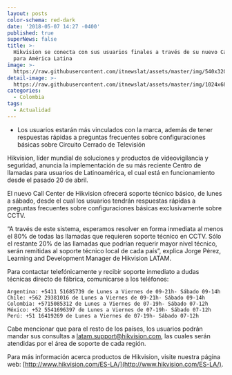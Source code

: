 ```yaml
---
layout: posts
color-schema: red-dark
date: '2018-05-07 14:27 -0400'
published: true
superNews: false
title: >-
  Hikvision se conecta con sus usuarios finales a través de su nuevo Call Center
  para América Latina
image: >-
  https://raw.githubusercontent.com/itnewslat/assets/master/img/540x320/call-center-p.jpg
detail-image: >-
  https://raw.githubusercontent.com/itnewslat/assets/master/img/1024x680/call-center-g.jpg
categories:
  - Colombia
tags:
  - Actualidad
---
```

- Los usuarios estarán más vinculados con la marca, además de tener respuestas rápidas a preguntas frecuentes sobre configuraciones básicas sobre Circuito Cerrado de Televisión

Hikvision, líder mundial de soluciones y productos de videovigilancia y seguridad, anuncia la implementación de su más reciente Centro de llamadas para usuarios de Latinoamérica, el cual está en funcionamiento desde el pasado 20 de abril.

El nuevo Call Center de Hikvision ofrecerá soporte técnico básico, de lunes a sábado, desde el cual los usuarios tendrán respuestas rápidas a preguntas frecuentes sobre configuraciones básicas exclusivamente sobre CCTV.

“A través de este sistema, esperamos resolver en forma inmediata al menos el 80% de todas las llamadas que requieren soporte técnico en CCTV. Sólo el restante 20% de las llamadas que podrían requerir mayor nivel técnico, serán remitidas al soporte técnico local de cada país”, explica Jorge Pérez, Learning and Development Manager de Hikvision LATAM.

Para contactar telefónicamente y recibir soporte inmediato a dudas técnicas directo de fábrica, comunicarse a los teléfonos:

 	Argentina: +5411 51685739 de Lunes a Viernes de 09-21h- Sábado 09-14h
 	Chile: +562 29381016 de Lunes a Viernes de 09-21h- Sábado 09-14h
 	Colombia: +5715085312 de Lunes a Viernes de 07-19h- Sábado 07-12h
 	México: +52 5541696397 de Lunes a Viernes de 07-19h- Sábado 07-12h
 	Perú: +51 16419269 de Lunes a Viernes de 07-19h- Sábado 07-12h

Cabe mencionar que para el resto de los países, los usuarios podrán mandar sus consultas a [latam.support@hikvision.com](email:latam.support@hikvision.com), las cuales serán atendidas por el área de soporte de cada región.

Para más información acerca productos de Hikvision, visite nuestra página web: [http://www.hikvision.com/ES-LA/](http://www.hikvision.com/ES-LA/). 
